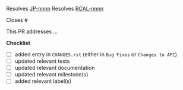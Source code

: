 <!-- If this PR closes a JIRA ticket, make sure the title starts with the JIRA issue number,
for example JP-1234: <Fix a bug> -->

Resolves [JP-nnnn](https://jira.stsci.edu/browse/JP-nnnn)
Resolves [RCAL-nnnn](https://jira.stsci.edu/browse/RCAL-nnnn)

<!-- If this PR closes a GitHub issue, reference it here by its number -->

Closes #

<!-- describe the changes comprising this PR here -->

This PR addresses ...

**Checklist**

- [ ] added entry in `CHANGES.rst` (either in `Bug Fixes` or `Changes to API`)
- [ ] updated relevant tests
- [ ] updated relevant documentation
- [ ] updated relevant milestone(s)
- [ ] added relevant label(s)
